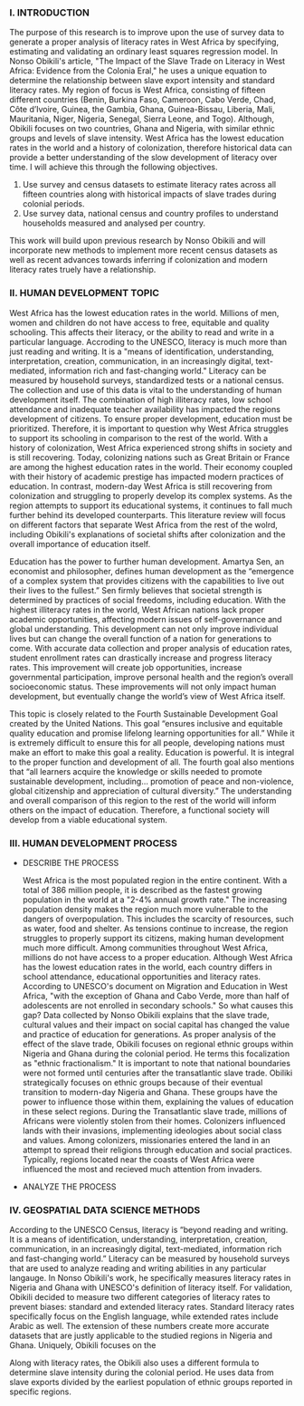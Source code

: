 ### I. INTRODUCTION

  The purpose of this research is to improve upon the use of survey data to generate a proper analysis of literacy rates in West Africa by specifying, estimating and validating an ordinary least squares regression model. In Nonso Obikili's article, "The Impact of the Slave Trade on Literacy in West Africa: Evidence from the Colonia Eral," he uses a unique equation to determine the relationship between slave export intensity and standard literacy rates. My region of focus is West Africa, consisting of fifteen different countries (Benin, Burkina Faso, Cameroon, Cabo Verde, Chad, Côte d’Ivoire, Guinea, the Gambia, Ghana, Guinea-Bissau,  Liberia, Mali, Mauritania, Niger, Nigeria, Senegal, Sierra Leone, and Togo). Although, Obikili focuses on two countries, Ghana and Nigeria, with similar ethnic groups and levels of slave intensity. West Africa has the lowest education rates in the world and a history of colonization, therefore historical data can provide a better understanding of the slow development of literacy over time. I will achieve this through the following objectives. 
  
  1. Use survey and census datasets to estimate literacy rates across all fifteen countries along with historical impacts of slave trades during colonial periods. 
  2. Use survey data, national census and country profiles to understand households measured and analysed per country.

  This work will build upon previous research by Nonso Obikili and will incorporate new methods to implement more recent census datasets as well as recent advances towards inferring if colonization and modern literacy rates truely have a relationship. 


### II. HUMAN DEVELOPMENT TOPIC 
  West Africa has the lowest education rates in the world. Millions of men, women and children do not have access to free, equitable and quality schooling. This affects their literacy, or the ability to read and write in a particular language. Accroding to the UNESCO, literacy is much more than just reading and writing. It is a "means of identification, understanding, interpretation, creation, communication, in an increasingly digital, text-mediated, information rich and fast-changing world." Literacy can be measured by household surveys, standardized tests or a national census. The collection and use of this data is vital to the understanding of human development itself. The combination of high illiteracy rates, low school attendance and inadequate teacher availability has impacted the regions development of citizens. To ensure proper development, education must be prioritized. Therefore, it is important to question why West Africa struggles to support its schooling in comparison to the rest of the world. With a history of colonization, West Africa experienced strong shifts in society and is still recovering. Today, colonizing nations such as Great Britain or France are among the highest education rates in the world. Their economy coupled with their history of academic prestige has impacted modern practices of education. In contrast, modern-day West Africa is still recovering from colonization and struggling to properly develop its complex systems. As the region attempts to support its educational systems, it continues to fall much further behind its developed counterparts. This literature review will focus on different factors that separate West Africa from the rest of the wolrd, including Obikili's explanations of societal shifts after colonization and the overall importance of education itself. 
  
  Education has the power to further human development. Amartya Sen, an economist and philosopher, defines human development as the “emergence of a complex system that provides citizens with the capabilities to live out their lives to the fullest.” Sen firmly believes that societal strength is determined by practices of social freedoms, including education. With the highest illiteracy rates in the world, West African nations lack proper academic opportunities, affecting modern issues of self-governance and global understanding. This development can not only improve individual lives but can change the overall function of a nation for generations to come. With accurate data collection and proper analysis of education rates, student enrollment rates can drastically increase and progress literacy rates. This improvement will create job opportunities, increase governmental participation, improve personal health and the region’s overall socioeconomic status. These improvements will not only impact human development, but eventually change the world’s view of West Africa itself. 
	
  This topic is closely related to the Fourth Sustainable Development Goal created by the United Nations. This goal “ensures inclusive and equitable quality education and promise lifelong learning opportunities for all.” While it is extremely difficult to ensure this for all people, developing nations must make an effort to make this goal a reality. Education is powerful. It is integral to the proper function and development of all. The fourth goal also mentions that “all learners acquire the knowledge or skills needed to promote sustainable development, including… promotion of peace and non-violence, global citizenship and appreciation of cultural diversity.”  The understanding and overall comparison of this region to the rest of the world will inform others on the impact of education. Therefore, a functional society will develop from a viable educational system. 
 
### III. HUMAN DEVELOPMENT PROCESS 
- DESCRIBE THE PROCESS
   
   West Africa is the most populated region in the entire continent. With a total of 386 million people, it is described as the fastest growing population in the world at a "2-4% annual growth rate." The increasing population density makes the region much more vulnerable to the dangers of overpopulation. This includes the scarcity of resources, such as water, food and shelter. As tensions continue to increase, the region struggles to properly support its citizens, making human development much more difficult. Among communities throughout West Africa, millions do not have access to a proper education. Although West Africa has the lowest education rates in the world, each country differs in school attendance, educational opportunities and literacy rates. According to UNESCO's document on Migration and Education in West Africa, "with the exception of Ghana  and Cabo Verde, more than half of adolescents are not enrolled in secondary schools." So what causes this gap? Data collected by Nonso Obikili explains that the slave trade, cultural values and their impact on social capital has changed the value and practice of education for generations. 
   As proper analysis of the effect of the slave trade, Obikili focuses on regional ethnic groups within Nigeria and Ghana during the colonial period. He terms this focalization as "ethnic fractionalism." It is important to note that national boundaries were not formed until centuries after the transatlantic slave trade. Obiliki strategically focuses on ethnic groups because of their eventual transition to modern-day Nigeria and Ghana. These groups have the power to influence those within them, explaining the values of education in these select regions. During the Transatlantic slave trade, millions of Africans were violently stolen from their homes. Colonizers influenced lands with their invasions, implementing ideologies about social class and values. Among colonizers, missionaries entered the land in an attempt to spread their religions through education and social practices. Typically, regions located near the coasts of West Africa were influenced the most and recieved much attention from invaders. 
   
- ANALYZE THE PROCESS 



### IV. GEOSPATIAL DATA SCIENCE METHODS 

  According to the UNESCO Census, literacy is “beyond reading and writing. It is a means of identification, understanding, interpretation, creation, communication, in an increasingly digital, text-mediated, information rich and fast-changing world.”  Literacy can be measured by household surveys that are used to analyze reading and writing abilities in any particular langauge. In Nonso Obikili's work, he specifically measures literacy rates in Nigeria and Ghana with UNESCO's definition of literacy itself. For validation, Obikili decided to measure two different categories of literacy rates to prevent biases: standard and extended literacy rates. Standard literacy rates specifically focus on the English language, while extended rates include Arabic as well. The extension of these numbers create more accurate datasets that are justly applicable to the studied regions in Nigeria and Ghana. 
  Uniquely, Obikili focuses on the 
  
  Along with literacy rates, the Obikili also uses a different formula to determine slave intensity during the colonial period. He uses data from slave exports divided by the earliest population of ethnic groups reported in specific regions. 
  
  
  
  
  
  
  
  
  
  
  
  
  
  
